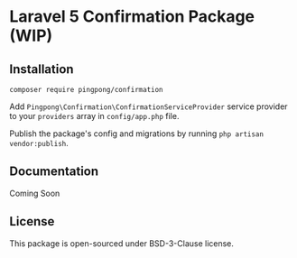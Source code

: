 # Laravel 5 Confirmation Package (WIP)

## Installation

```
composer require pingpong/confirmation
```

Add `Pingpong\Confirmation\ConfirmationServiceProvider` service provider to your `providers` array in `config/app.php` file.

Publish the package's config and migrations by running `php artisan vendor:publish`.

## Documentation

Coming Soon

## License

This package is open-sourced under BSD-3-Clause license.
